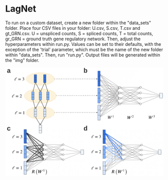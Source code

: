 # LagNet

To run on a custom dataset, create a new folder within the "data_sets" folder. Place four CSV files in your folder: U.csv, S.csv, T.csv and gt_GRN.csv. U = unspliced counts, S = spliced counts, T = total counts, gr_GRN = ground truth gene regulatory network. Then, adjust the hyperparameters within run.py. Values can be set to their defaults, with the exception of the 'trial' parameter, which must be the name of the new folder within "data_sets". Then, run "run.py". Output files will be generated within the "img" folder.

![Alt text](fig/FIG-LAGNET.png?raw=true "Title")

